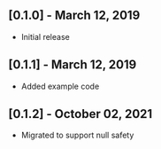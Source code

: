## [0.1.0] - March 12, 2019

* Initial release

## [0.1.1] - March 12, 2019

* Added example code

## [0.1.2] - October 02, 2021

* Migrated to support null safety

